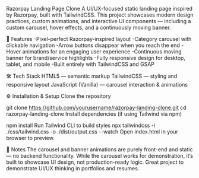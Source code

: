 Razorpay Landing Page Clone
A UI/UX-focused static landing page inspired by Razorpay, built with TailwindCSS.
This project showcases modern design practices, custom animations, and interactive UI components — including a custom carousel, hover effects, and a continuously moving banner.

🚀 Features
-Pixel-perfect Razorpay-inspired layout
-Category carousel with clickable navigation
-Arrow buttons disappear when you reach the end
-Hover animations for an engaging user experience
-Continuous moving banner for brand/service highlights
-Fully responsive design for desktop, tablet, and mobile
-Built entirely with TailwindCSS and GSAP


🛠 Tech Stack
HTML5 — semantic markup
TailwindCSS — styling and responsive layout
JavaScript (Vanilla) — carousel interaction & animations

⚙️ Installation & Setup
Clone the repository

git clone https://github.com/yourusername/razorpay-landing-clone.git
cd razorpay-landing-clone
Install dependencies (if using Tailwind via npm)


npm install
Run Tailwind CLI to build styles
npx tailwindcss -i ./css/tailwind.css -o ./dist/output.css --watch
Open index.html in your browser to preview.

📌 Notes
The carousel and banner animations are purely front-end and static — no backend functionality.
While the carousel works for demonstration, it’s built to showcase UI design, not production-ready logic.
Great project to demonstrate UI/UX thinking in portfolios and resumes.

